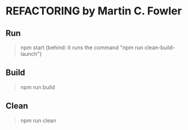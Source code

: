 # REFACTORING by Martin C. Fowler

## Run
> npm start
(behind: it runs the command "npm run clean-build-launch")

## Build
> npm run build

## Clean
> npm run clean
